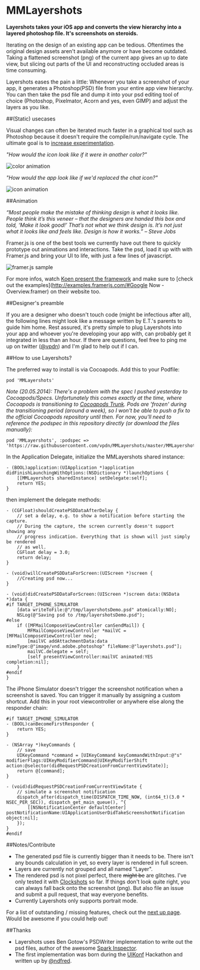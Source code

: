 MMLayershots
============

**Layershots takes your iOS app and converts the view hierarchy into a layered photoshop file. It's screenshots on steroids.**

Iterating on the design of an existing app can be tedious. Oftentimes the original design assets aren't available anymore or have become outdated. Taking a flattened screenshot (png) of the current app gives an up to date view, but slicing out parts of the UI and reconstructing occluded areas is time consuming.

Layershots eases the pain a little: Whenever you take a screenshot of your app, it generates a Photoshop(PSD) file from your entire app view hierarchy. You can then take the psd file and dump it into your psd editing tool of choice (Photoshop, Pixelmator, Acorn and yes, even GIMP) and adjust the layers as you like.


##(Static) usecases

Visual changes can often be iterated much faster in a graphical tool such as Photoshop because it doesn't require the compile/run/navigate cycle. The ultimate goal is to [increase experimentation](http://vimeo.com/36579366).

*"How would the icon look like if it were in another color?"*

![color animation][]

*"How would the app look like if we'd replaced the chat icon?"*

![icon animation][]

##Animation

*“Most people make the mistake of thinking design is what it looks like. People think it’s this veneer – that the designers are handed this box and told, ‘Make it look good!’ That’s not what we think design is. It’s not just what it looks like and feels like. Design is how it works.” – Steve Jobs*

Framer.js is one of the best tools we currently have out there to quickly prototype out animations and interactions. Take the psd, load it up with with Framer.js and bring your UI to life, with just a few lines of javascript.

![framer.js sample][]

For more infos, watch [Koen present the framework](http://vimeo.com/74712901) and make sure to [check out the examples](http://examples.framerjs.com/#Google Now - Overview.framer) on their website too.


##Designer's preamble

If you are a designer who doesn't touch code (might be infectious after all), the following lines might look like a message written by E.T.'s parents to guide him home. Rest assured, it's pretty simple to plug Layershots into your app and whoever you're developing your app with, can probably get it integrated in less than an hour. If there are questions, feel free to ping me up on twitter ([@vpdn](http://twitter.com/vpdn)) and I'm glad to help out if I can.


##How to use Layershots?

The preferred way to install is via Cocoapods. Add this to your Podfile:
	
	pod 'MMLayershots'

*Note (20.05.2014): There's a problem with the spec I pushed yesterday to Cocoapods/Specs. Unfortunately this comes exactly at the time, where Cocoapods is transitioning to [Cocoapods Trunk][]. Pods are 'frozen' during the transitioning period (around a week), so I won't be able to push a fix to the official Cocoapods repository until then. For now, you'll need to reference the podspec in this repository directly (or download the files manually):*

	pod 'MMLayershots', :podspec => 'https://raw.githubusercontent.com/vpdn/MMLayershots/master/MMLayershots.podspec'


In the Application Delegate, initialize the MMLayershots shared instance:

```objc
- (BOOL)application:(UIApplication *)application didFinishLaunchingWithOptions:(NSDictionary *)launchOptions {
	[[MMLayershots sharedInstance] setDelegate:self];
    return YES;
}
```

then implement the delegate methods:

```objc
- (CGFloat)shouldCreatePSDDataAfterDelay {
	// set a delay, e.g. to show a notification before starting the capture.
	// During the capture, the screen currently doesn't support showing any
	// progress indication. Everything that is shown will just simply be rendered
	// as well.
	CGFloat delay = 3.0;
    return delay;
}

- (void)willCreatePSDDataForScreen:(UIScreen *)screen {
    //Creating psd now...
}

- (void)didCreatePSDDataForScreen:(UIScreen *)screen data:(NSData *)data {
#if TARGET_IPHONE_SIMULATOR
    [data writeToFile:@"/tmp/layershotsDemo.psd" atomically:NO];
    NSLog(@"Saving psd to /tmp/layershotsDemo.psd");
#else
    if ([MFMailComposeViewController canSendMail]) {
        MFMailComposeViewController *mailVC = [MFMailComposeViewController new];
        [mailVC addAttachmentData:data mimeType:@"image/vnd.adobe.photoshop" fileName:@"layershots.psd"];
        mailVC.delegate = self;
        [self presentViewController:mailVC animated:YES completion:nil];
    }
#endif
}
```

The iPhone Simulator doesn't trigger the screenshot notification when a screenshot is saved. You can trigger it manually by assigning a custom shortcut. Add this in your root viewcontroller or anywhere else along the responder chain:

```objc
#if TARGET_IPHONE_SIMULATOR
- (BOOL)canBecomeFirstResponder {
    return YES;
}

- (NSArray *)keyCommands {
	// save
    UIKeyCommand *command = [UIKeyCommand keyCommandWithInput:@"s" modifierFlags:UIKeyModifierCommand|UIKeyModifierShift action:@selector(didRequestPSDCreationFromCurrentViewState)];
    return @[command];
}

- (void)didRequestPSDCreationFromCurrentViewState {
    // simulate a screenshot notification
    dispatch_after(dispatch_time(DISPATCH_TIME_NOW, (int64_t)(3.0 * NSEC_PER_SEC)), dispatch_get_main_queue(), ^{
        [[NSNotificationCenter defaultCenter] postNotificationName:UIApplicationUserDidTakeScreenshotNotification object:nil];
    });
}
#endif
```


##Notes/Contribute
- The generated psd file is currently bigger than it needs to be. There isn't any bounds calculation in yet, so every layer is rendered in full screen.
- Layers are currently not grouped and all named "Layer".
- The rendered psd is not pixel perfect, there <strike>might be</strike> are glitches. I've only tested it with [Clockshots][] so far. If things don't look quite right, you can always fall back onto the screenshot (png). But also file an issue and submit a pull request, that way everyone benefits.
- Currently Layershots only supports portrait mode.

For a list of outstanding / missing features, check out the [next up page](https://github.com/vpdn/MMLayershots/wiki). Would be awesome if you could help out!


##Thanks
- Layershots uses Ben Gotow's PSDWriter implementation to write out the psd files, author of the awesome [Spark Inspector](http://sparkinspector.com).
- The first implementation was born during the [UIKonf](http://uikonf.com) Hackathon and written up by [@ndfred](http://twitter.com/ndfred).

[color animation]: http://vpdn.github.io/images/2014-05-18_Layershots/clockshots_color_variation.gif
[icon animation]: http://vpdn.github.io/images/2014-05-18_Layershots/clockshots_icons_variation.gif
[framer.js sample]: http://vpdn.github.io/images/2014-05-18_Layershots/clockshots_animation.gif
[Framer.js]: http://framerjs.com
[Clockshots]: http://clockshots.com
[Cocoapods Trunk]: http://blog.cocoapods.org/CocoaPods-Trunk/#trunk
